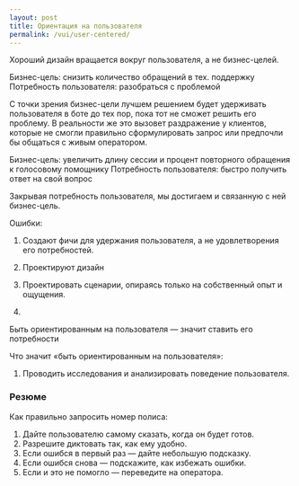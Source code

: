 ```yaml
---
layout: post
title: Ориентация на пользователя
permalink: /vui/user-centered/
---
```


Хороший дизайн вращается вокруг пользователя, а не бизнес-целей. 


Бизнес-цель: снизить количество обращений в тех. поддержку
Потребность пользователя: разобраться с проблемой

С точки зрения бизнес-цели лучшем решением будет удерживать пользователя в боте до тех пор, пока тот не сможет решить его проблему. В реальности же это вызовет раздражение у клиентов, которые не смогли правильно сформулировать запрос или предпочли бы общаться с живым оператором.
 

Бизнеc-цель: увеличить длину сессии и процент повторного обращения к голосовому помощнику
Потребность пользователя: быстро получить ответ на свой вопрос

Закрывая потребность пользователя, мы достигаем и связанную с ней бизнес-цель. 





Ошибки:

1. Создают фичи для удержания пользователя, а не удовлетворения его потребностей.
2. Проектируют дизайн

1. Проектировать сценарии, опираясь только на собственный опыт и ощущения. 
2. 




Быть ориентированным на пользователя — значит ставить его потребности

Что значит «быть ориентированным на пользователя»:

1. Проводить исследования и анализировать поведение пользователя.

### Резюме
Как правильно запросить номер полиса:
1. Дайте пользователю самому сказать, когда он будет готов.
2. Разрешите диктовать так, как ему удобно.
3. Если ошибся в первый раз — дайте небольшую подсказку.
4. Если ошибся снова — подскажите, как избежать ошибки.
5. Если и это не помогло — переведите на оператора.

